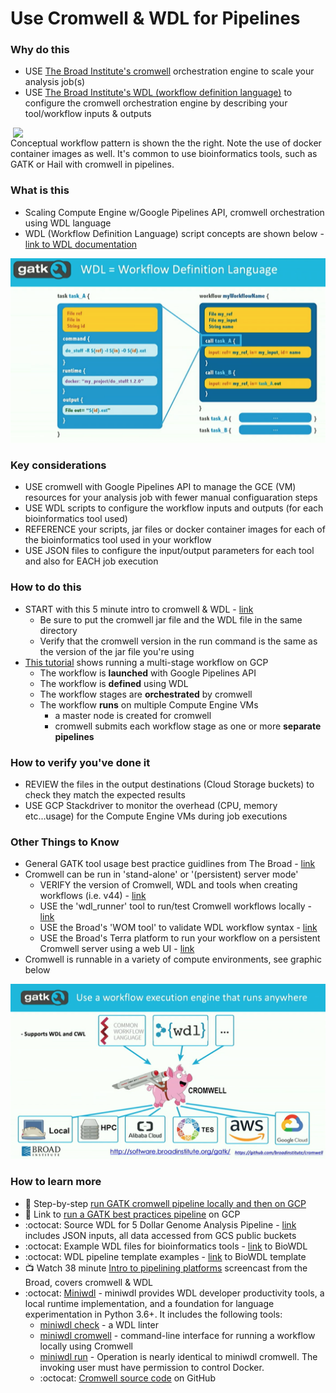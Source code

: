 # Use Cromwell & WDL for Pipelines

### Why do this
 - USE [The Broad Institute's cromwell](https://github.com/broadinstitute/cromwell) orchestration engine to scale your analysis job(s)
 - USE [The Broad Institute's WDL (workflow definition language)](https://software.broadinstitute.org/wdl) to configure the cromwell orchestration engine by describing your tool/workflow inputs & outputs  

  <img src="https://github.com/lynnlangit/gcp-for-bioinformatics/raw/master/images/wdl-cromwell.png" width=500 align=right> 

 Conceptual workflow pattern is shown the the right.  Note the use of docker container images as well.  It's common to use bioinformatics tools, such as GATK or Hail with cromwell in pipelines. 

### What is this
 - Scaling Compute Engine w/Google Pipelines API, cromwell orchestration using WDL language
 - WDL (Workflow Definition Language) script concepts are shown below - [link to WDL documentation](https://software.broadinstitute.org/wdl/documentation/quickstart)

[![wdl-concepts](/images/wdl-concepts.png)]()

### Key considerations
 - USE cromwell with Google Pipelines API to manage the GCE (VM) resources for your analysis job with fewer manual configuaration steps
 - USE WDL scripts to configure the workflow inputs and outputs (for each bioinformatics tool used)
 - REFERENCE your scripts, jar files or docker container images for each of the bioinformatics tool used in your workflow
 - USE JSON files to configure the input/output parameters for each tool and also for EACH job execution

### How to do this
 - START with this 5 minute intro to cromwell & WDL - [link](https://cromwell.readthedocs.io/en/stable/tutorials/FiveMinuteIntro/)
     - Be sure to put the cromwell jar file and the WDL file in the same directory
     - Verify that the cromwell version in the run command is the same as the version of the jar file you're using
 - [This tutorial](https://wdl-runner.readthedocs.io/en/latest/GettingStarted/TutorialOverview/#tutorial-scenario) shows running a multi-stage workflow on GCP
    - The workflow is **launched** with Google Pipelines API
    - The workflow is **defined** using WDL
    - The workflow stages are **orchestrated** by cromwell
    - The workflow **runs** on multiple Compute Engine VMs
      - a master node is created for cromwell
      - cromwell submits each workflow stage as one or more **separate pipelines**

### How to verify you've done it
 - REVIEW the files in the output destinations (Cloud Storage buckets) to check they match the expected results
 - USE GCP Stackdriver to monitor the overhead (CPU, memory etc...usage) for the Compute Engine VMs during job executions

### Other Things to Know
 - General GATK tool usage best practice guidlines from The Broad - [link](https://software.broadinstitute.org/gatk/best-practices/)
 - Cromwell can be run in 'stand-alone' or '(persistent) server mode'
    - VERIFY the version of Cromwell, WDL and tools when creating workflows (i.e. v44) - [link](https://github.com/broadinstitute/cromwell/releases/download/44/cromwell-44.jar)
    - USE the 'wdl_runner' tool to run/test Cromwell workflows locally - [link](https://github.com/broadinstitute/wdl-runner)
    - USE the Broad's 'WOM tool' to validate WDL workflow syntax - [link](https://github.com/broadinstitute/cromwell/releases/download/44/womtool-44.jar)
    - USE the Broad's Terra platform to run your workflow on a persistent Cromwell server using a web UI - [link](https:/terra.bio)
 - Cromwell is runnable in a variety of compute environments, see graphic below

 [![cromwell-others](/images/cromwell-others.png)]()

### How to learn more
 - 📘 Step-by-step [run GATK cromwell pipeline locally and then on GCP](https://software.broadinstitute.org/gatk/documentation/article?id=12521)
 - 📘 Link to [run a GATK best practices pipeline](https://cloud.google.com/genomics/docs/tutorials/gatk) on GCP
 - :octocat: Source WDL for 5 Dollar Genome Analysis Pipeline - [link](https://github.com/gatk-workflows/five-dollar-genome-analysis-pipeline) includes JSON inputs, all data accessed from GCS public buckets
 - :octocat: Example WDL files for bioinformatics tools - [link](https://github.com/biowdl/tasks) to BioWDL
 - :octocat: WDL pipeline template examples - [link](https://github.com/biowdl/pipeline-template) to BioWDL template
 - 📺 Watch 38 minute [Intro to pipelining platforms](https://www.youtube.com/watch?v=HNONc2cmIO8&t=9s) screencast from the Broad, covers cromwell & WDL
 - :octocat: [Miniwdl](https://github.com/chanzuckerberg/miniwdl) - miniwdl provides WDL developer productivity tools, a local runtime implementation, and a foundation for language experimentation in Python 3.6+. It includes the following tools:
    - [miniwdl check](https://github.com/chanzuckerberg/miniwdl#miniwdl-check) - a WDL linter
    - [miniwdl cromwell](https://github.com/chanzuckerberg/miniwdl#miniwdl-cromwell) - command-line interface for running a workflow locally using Cromwell
    - [miniwdl run](https://github.com/chanzuckerberg/miniwdl#miniwdl-run) - Operation is nearly identical to miniwdl cromwell. The invoking user must have permission to control Docker.
    - :octocat: [Cromwell source code](https://github.com/broadinstitute/cromwell) on GitHub
